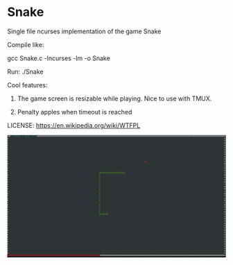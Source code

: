 # Snake

Single file ncurses implementation of the game Snake

Compile like:

gcc Snake.c -lncurses -lm -o Snake

Run: ./Snake

Cool features:

1. The game screen is resizable while playing. Nice to use with TMUX.

2. Penalty apples when timeout is reached

LICENSE: https://en.wikipedia.org/wiki/WTFPL

![Alt text](snake.png?raw=true)
